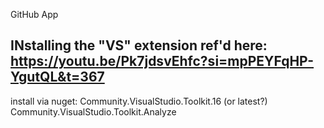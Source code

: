 ﻿GitHub App

## INstalling the "VS" extension ref'd here: https://youtu.be/Pk7jdsvEhfc?si=mpPEYFqHP-YgutQL&t=367

install via nuget:
Community.VisualStudio.Toolkit.16 (or latest?)
Community.VisualStudio.Toolkit.Analyze